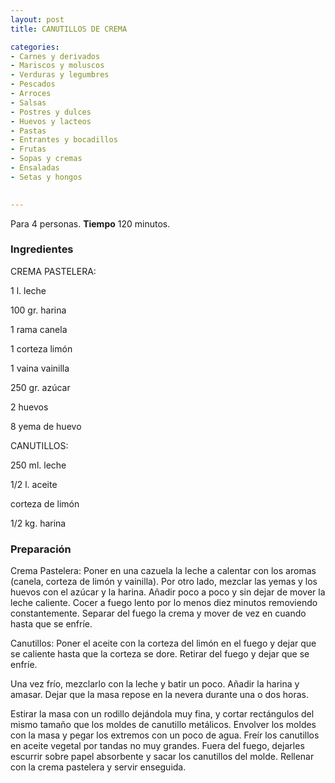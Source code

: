 ```yaml
---
layout: post
title: CANUTILLOS DE CREMA

categories:
- Carnes y derivados
- Mariscos y moluscos
- Verduras y legumbres
- Pescados
- Arroces
- Salsas
- Postres y dulces
- Huevos y lacteos
- Pastas
- Entrantes y bocadillos
- Frutas
- Sopas y cremas
- Ensaladas
- Setas y hongos
 

---
```


Para 4 personas.
<b>Tiempo</b> 120 minutos.

<h3>Ingredientes</h3>

CREMA PASTELERA:

1 l. leche

100 gr. harina

1 rama canela

1 corteza limón

1 vaina vainilla

250 gr. azúcar

2 huevos

8 yema de huevo

CANUTILLOS:

250 ml. leche

1/2 l. aceite

corteza de limón

1/2 kg. harina

<h3>Preparación</h3>

Crema Pastelera: Poner en una cazuela la leche a calentar con los aromas (canela, corteza de limón y vainilla). Por otro lado, mezclar las yemas y los huevos con el azúcar y la harina. Añadir poco a poco y sin dejar de mover la leche caliente. Cocer a fuego lento por lo menos diez minutos removiendo constantemente. Separar del fuego la crema y mover de vez en cuando hasta que se enfríe.

Canutillos: Poner el aceite con la corteza del limón en el fuego y dejar que se caliente hasta que la corteza se dore. Retirar del fuego y dejar que se enfríe.

Una vez frío, mezclarlo con la leche y batir un poco. Añadir la harina y amasar. Dejar que la masa repose en la nevera durante una o dos horas.

Estirar la masa con un rodillo dejándola muy fina, y cortar rectángulos del mismo tamaño que los moldes de canutillo metálicos. Envolver los moldes con la masa y pegar los extremos con un poco de agua. Freír los canutillos en aceite vegetal por tandas no muy grandes. Fuera del fuego, dejarles escurrir sobre papel absorbente y sacar los canutillos del molde. Rellenar con la crema pastelera y servir enseguida.

